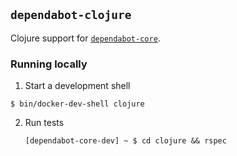 ## `dependabot-clojure`

Clojure support for [`dependabot-core`][core-repo].

### Running locally

1. Start a development shell

  ```
  $ bin/docker-dev-shell clojure
  ```

2. Run tests
   ```
   [dependabot-core-dev] ~ $ cd clojure && rspec
   ```

[core-repo]: https://github.com/dependabot/dependabot-core
